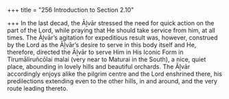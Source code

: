 +++
title = "256 Introduction to Section 2.10"

+++
In the last decad, the Āḻvār stressed the need for quick action on the part of the Lord, while praying that He should take service from him, at all times. The Āḻvār’s agitation for expeditious result was, however, construed by the Lord as the Āḻvār’s desire to serve in this body itself and He, therefore, directed the Āḻvār to serve Him in His Iconic Form in Tirumāliruñcōlai malai (very near to Maturai in the South), a nice, quiet place, abounding in lovely hills and beautiful orchards. The Āḻvār accordingly enjoys alike the pilgrim centre and the Lord enshrined there, his predilections extending even to the other hills, in and around, and the very route leading thereto.


